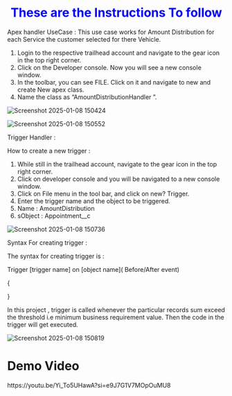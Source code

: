 <h1 style="color:blue;text-align:center;">These are the Instructions To follow</h1>

Apex handler
UseCase : This use case works for Amount Distribution for each Service the customer selected for there Vehicle.

1) Login to the respective trailhead account and navigate to the gear icon in the top right corner.
2) Click on the Developer console. Now you will see a new console window.
3) In the toolbar, you can see FILE. Click on it and navigate to new and create New apex class.
4) Name the class as “AmountDistributionHandler ”.



![Screenshot 2025-01-08 150424](https://github.com/user-attachments/assets/6de96fe7-9d1d-4b29-87a2-d2ce649cff2f)



![Screenshot 2025-01-08 150552](https://github.com/user-attachments/assets/50858396-a372-444f-890b-79de1524eaf8)

Trigger Handler :

How to create a new trigger :

1) While still in the trailhead account, navigate to the gear icon in the top right corner.
2) Click on developer console and you will be navigated to a new console window.
3) Click on File menu in the tool bar, and click on new? Trigger.
4) Enter the trigger name and the object to be triggered.
5) Name  : AmountDistribution
6) sObject : Appointment__c


![Screenshot 2025-01-08 150736](https://github.com/user-attachments/assets/36603015-263e-4865-960b-b7f68f7ba081)



Syntax For creating trigger :


The syntax for creating trigger is :


Trigger [trigger name] on [object name]( Before/After event)

{


}

In this project , trigger is called whenever the particular records sum exceed the threshold i.e minimum business requirement value. Then the code in the trigger will get executed.


![Screenshot 2025-01-08 150819](https://github.com/user-attachments/assets/e5032187-63f8-4ecf-a7c1-1e0284f529c8)



<h1>Demo Video </h1>
https://youtu.be/Yi_To5UHawA?si=e9J7G1V7MOpOuMU8

